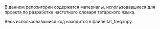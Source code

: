 В данном репозитории содержатся материалы, использовавшиеся для проекта по разработке частотного словаря татарского языка.

Весь использовавшийся код находится в файле tat_freq.inpy. 

